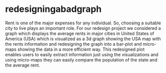# redesigningabadgraph
Rent is one of the major expenses for any individual. So, choosing a suitable city to
live plays an important role. For our redesign project we considered a graph which displays the
average rents in major cities in United States of America (USA) which is visualized as a 3d graph
showing the USA map with the rents information and redesigning the graph into a bar-plot and
micro-maps showing the data in a more efficient way. This redesigned plot enables users to
easily extract information just using the visualizations and using micro-maps they can easily
compare the population of the state and the average rent.
